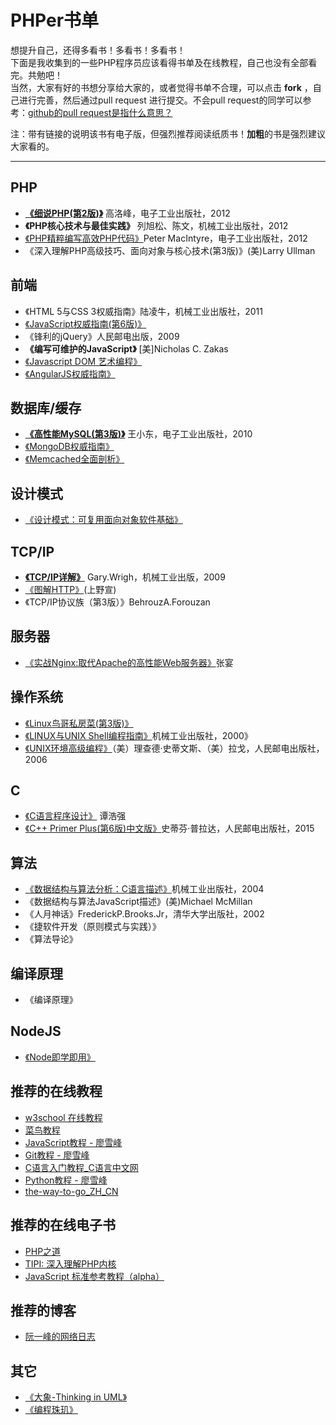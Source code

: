 # PHPer书单

想提升自己，还得多看书！多看书！多看书！<br/>
下面是我收集到的一些PHP程序员应该看得书单及在线教程，自己也没有全部看完。共勉吧！<br/>
当然，大家有好的书想分享给大家的，或者觉得书单不合理，可以点击 **fork** ，自己进行完善，然后通过pull request 进行提交。不会pull request的同学可以参考：[github的pull request是指什么意思？](https://www.zhihu.com/question/21682976)

注：带有链接的说明该书有电子版，但强烈推荐阅读纸质书！**加粗**的书是强烈建议大家看的。

---


## PHP
- **[《细说PHP(第2版)》](http://www.jb51.net/books/105314.html)** 高洛峰，电子工业出版社，2012
- **《PHP核心技术与最佳实践》** 列旭松、陈文，机械工业出版社，2012
- [《PHP精粹编写高效PHP代码》](http://www.jb51.net/books/218921.html)Peter MacIntyre，电子工业出版社，2012
- 《深入理解PHP高级技巧、面向对象与核心技术(第3版)》(美)Larry Ullman

## 前端
-  《HTML 5与CSS 3权威指南》陆凌牛，机械工业出版社，2011
-  [《JavaScript权威指南(第6版)》](http://www.jb51.net/books/73981.html)
-  《锋利的jQuery》人民邮电出版，2009
-  **《编写可维护的JavaScript》** [美]Nicholas C. Zakas
-  [《Javascript DOM 艺术编程》](http://pan.baidu.com/s/1gdAIRPx)
-  [《AngularJS权威指南》](http://pan.baidu.com/s/1eQjUwWa)


## 数据库/缓存
- **[《高性能MySQL(第3版)》](http://www.linuxidc.com/Linux/2014-10/108464.htm)** 王小东，电子工业出版社，2010
- [《MongoDB权威指南》](http://pan.baidu.com/s/1jGp8Wya)
- [《Memcached全面剖析》](http://pan.baidu.com/s/1eQktDr8)

## 设计模式
- [《设计模式：可复用面向对象软件基础》](http://pan.baidu.com/s/1eQ8Fiwi)

## TCP/IP
- **[《TCP/IP详解》](http://www.3987.com/xiazai/2/48/158/40780.html)** Gary.Wrigh，机械工业出版，2009
- [《图解HTTP》](http://pan.baidu.com/s/1pJOFP2r)(上野宣)
- 《TCP/IP协议族（第3版）》BehrouzA.Forouzan

## 服务器
- [《实战Nginx:取代Apache的高性能Web服务器》](http://download.csdn.net/download/q782115868/4704817)张宴

## 操作系统
- [《Linux鸟哥私房菜(第3版)》](http://www.ifunmac.com/2013/05/linux-basic-niao3/)
- [《LINUX与UNIX Shell编程指南》](http://www.jb51.net/books/58118.html)机械工业出版社，2000》
- [《UNIX环境高级编程》](http://download.csdn.net/download/fengfengdiandia/4372834)（美）理查德·史蒂文斯、（美）拉戈，人民邮电出版社，2006

## C
- [《C语言程序设计》](http://www.cr173.com/soft/27321.html) 谭浩强
- [《C++ Primer Plus(第6版)中文版》](http://www.linuxidc.com/Linux/2014-05/101227.htm)史蒂芬·普拉达，人民邮电出版社，2015

## 算法
- [《数据结构与算法分析：C语言描述》](http://www.linuxidc.com/Linux/2014-04/99735.htm)机械工业出版社，2004
- 《数据结构与算法JavaScript描述》(美)Michael McMillan
- 《人月神话》FrederickP.Brooks.Jr，清华大学出版社，2002
- 《捷软件开发（原则模式与实践）》
- 《算法导论》

## 编译原理
- 《编译原理》

## NodeJS
- [《Node即学即用》](http://pan.baidu.com/s/1dDppfWH)

## 推荐的在线教程
- [w3school 在线教程](http://www.w3school.com.cn/)
- [菜鸟教程](http://www.runoob.com/)
- [JavaScript教程 - 廖雪峰](http://www.liaoxuefeng.com/wiki/001434446689867b27157e896e74d51a89c25cc8b43bdb3000)
- [Git教程 - 廖雪峰](http://www.liaoxuefeng.com/wiki/0013739516305929606dd18361248578c67b8067c8c017b000)
- [C语言入门教程_C语言中文网](http://c.biancheng.net/cpp/u/jiaocheng/)
- [Python教程 - 廖雪峰](http://www.liaoxuefeng.com/wiki/0014316089557264a6b348958f449949df42a6d3a2e542c000)
- [the-way-to-go_ZH_CN](https://github.com/Unknwon/the-way-to-go_ZH_CN/blob/master/eBook/directory.md)


## 推荐的在线电子书
- [PHP之道](http://wulijun.github.io/php-the-right-way/)
- [TIPI: 深入理解PHP内核](http://www.php-internals.com/)
- [JavaScript 标准参考教程（alpha）
](http://javascript.ruanyifeng.com/)

## 推荐的博客
- [阮一峰的网络日志](http://www.ruanyifeng.com/blog/)

## 其它
- [《大象-Thinking in UML》](http://pan.baidu.com/s/1o6mLCb4)
- [《编程珠玑》](http://pan.baidu.com/share/link?shareid=2216829899&uk=1646533095)




